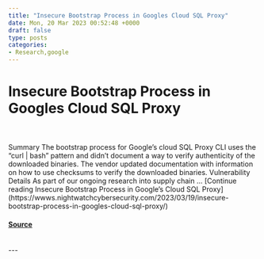 ```yaml
---
title: "Insecure Bootstrap Process in Googles Cloud SQL Proxy"
date: Mon, 20 Mar 2023 00:52:48 +0000
draft: false
type: posts
categories: 
- Research,google
---
```

# Insecure Bootstrap Process in Googles Cloud SQL Proxy

<br/>

<br/>
Summary The bootstrap process for Google’s cloud SQL Proxy CLI uses the “curl | bash” pattern and didn’t document a way to verify authenticity of the downloaded binaries. The vendor updated documentation with information on how to use checksums to verify the downloaded binaries. Vulnerability Details As part of our ongoing research into supply chain … [Continue reading Insecure Bootstrap Process in Google’s Cloud SQL Proxy](https://wwws.nightwatchcybersecurity.com/2023/03/19/insecure-bootstrap-process-in-googles-cloud-sql-proxy/)

#### [Source](https://wwws.nightwatchcybersecurity.com/2023/03/19/insecure-bootstrap-process-in-googles-cloud-sql-proxy/)

<br/>
---
